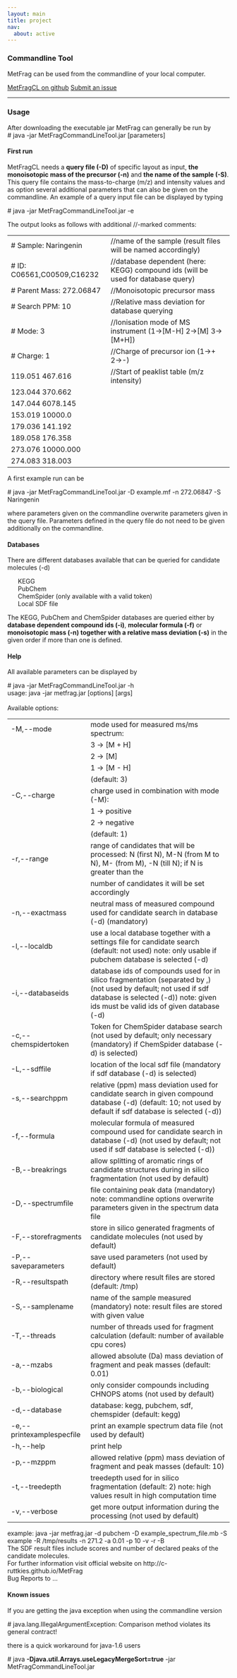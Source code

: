 ```yaml
---
layout: main
title: project
nav:
  about: active
---
```


### Commandline Tool

MetFrag can be used from the commandline of your local computer.

<a class="btn btn-primary" href="https://github.com/c-ruttkies/Tools" role="button">MetFragCL on github</a> <a class="btn btn-primary" href="https://github.com/c-ruttkies/Tools/issues"
role="button">Submit an issue</a>

<hr>

<h3>Usage</h3>
After downloading the executable jar MetFrag can generally be run by
<div class="code">
  # java -jar MetFragCommandLineTool.jar [parameters]
</div>
<p><p>
<h4>First run</h4>
MetFragCL needs a <span style="font-weight:bold">query file (-D)</span> of specific layout as input, <span style="font-weight:bold">the monoisotopic mass of the precursor (-n)</span> and 
<span style="font-weight:bold">the name of the sample (-S)</span>. This query file contains the mass-to-charge (m/z) and intensity values and as option several additional parameters that 
can also be given on the commandline. An example of a query input file can be displayed by typing
<p>
<div class="code">
  # java -jar MetFragCommandLineTool.jar -e
</div>
<p><p>
The output looks as follows with additional //-marked comments:
<div class="code">
  <table>
  <tr><td># Sample: Naringenin</td><td>//name of the sample (result files will be named accordingly)</td></tr>
  <tr><td># ID: C06561,C00509,C16232</td><td>//database dependent (here: KEGG) compound ids (will be used for database query)</td></tr>
  <tr><td># Parent Mass: 272.06847</td><td>//Monoisotopic precursor mass</td></tr>
  <tr><td># Search PPM: 10</td><td>//Relative mass deviation for database querying</td></tr>
  <tr><td># Mode: 3</td><td>//Ionisation mode of MS instrument (1->[M-H] 2->[M] 3->[M+H])</td></tr>
 <tr><td> # Charge: 1</td><td>//Charge of precursor ion (1->+ 2->-)</td></tr>
  <tr><td>119.051 467.616</td><td>//Start of peaklist table (m/z intensity)</td></tr>
 <tr><td> 123.044 370.662</td><td></td></tr>
  <tr><td>147.044 6078.145</td><td></td></tr>
 <tr><td> 153.019 10000.0</td><td></td></tr>
 <tr><td> 179.036 141.192</td><td></td></tr>
  <tr><td>189.058 176.358</td><td></td></tr>
 <tr><td> 273.076 10000.000</td><td></td></tr>
 <tr><td> 274.083 318.003</td><td></td></tr>
  </table>
</div>
<p><p>
A first example run can be 
<div class="code">
  # java -jar MetFragCommandLineTool.jar -D example.mf -n 272.06847 -S Naringenin
</div>
<p><p>
where parameters given on the commandline overwrite parameters given in the query file. Parameters defined in the query file do not need to be given additionally on the commandline.
<p><p>
<h4>Databases</h4>
There are different databases available that can be queried for candidate molecules (-d)<p>
<ul>
<il>KEGG</il><br>
<il>PubChem</il><br>
<il>ChemSpider (only available with a valid token)</il><br>
<il>Local SDF file</il><br>
</ul>
The KEGG, PubChem and ChemSpider databases are queried either by <span style="font-weight:bold">database dependent compound ids (-i)</span>, <span style="font-weight:bold">molecular formula (-f)</span> or 
<span style="font-weight:bold">monoisotopic mass (-n) together with a relative mass deviation (-s)</span> in the given order if more than one is defined. 
<p><p>
<h4>Help</h4>
All available parameters can be displayed by<p>
<div class="code">
  # java -jar MetFragCommandLineTool.jar -h<br>
  usage: java -jar metfrag.jar [options] [args]<br>
<br>
  Available options:<br>
  <table>
   <tr><td>-M,--mode</td><td>                mode used for measured ms/ms spectrum:</td></tr>
      <tr><td>                          </td><td> 3       ->     [M + H]</td></tr>
     <tr><td>                           </td><td> 2       ->     [M]</td></tr>
     <tr><td>                           </td><td> 1       ->     [M - H]</td></tr>
      <tr><td>                          </td><td> (default: 3)</td></tr>
   <tr><td>-C,--charge                  </td><td> charge used in combination with mode (-M):</td></tr>
     <tr><td>                           </td><td> 1       ->     positive</td></tr>
     <tr><td>                          </td><td>  2       ->     negative</td></tr>
      <tr><td>                          </td><td> (default: 1)</td></tr>
   <tr><td>-r,--range                   </td><td> range of candidates that will be processed: N (first N), M-N (from M to N), M- (from M), -N (till N); if N is greater than the</td></tr>
     <tr><td>                           </td><td> number of candidates it will be set accordingly</td></tr>
   <tr><td>-n,--exactmass               </td><td> neutral mass of measured compound used for candidate search in database (-d) (mandatory)</td></tr>
   <tr><td>-l,--localdb                 </td><td> use a local database together with a settings file for candidate search (default: not used) note: only usable if pubchem database is selected (-d)</td></tr>
  <tr><td> -i,--databaseids             </td><td> database ids of compounds used for in silico fragmentation (separated by ,) (not used by default; not used if sdf database is selected (-d)) note: given ids must be valid ids of given database (-d)</td></tr>
   <tr><td>-c,--chemspidertoken         </td><td> Token for ChemSpider database search (not used by default; only necessary (mandatory) if ChemSpider database (-d) is selected)</td></tr>
  <tr><td> -L,--sdffile                 </td><td> location of the local sdf file (mandatory if sdf database (-d) is selected)</td></tr>
   <tr><td>-s,--searchppm              </td><td>  relative (ppm) mass deviation used for candidate search in given compound database (-d) (default: 10; not used by default if sdf database is selected (-d))</td></tr>
  <tr><td> -f,--formula                 </td><td> molecular formula of measured compound used for candidate search in database (-d) (not used by default; not used if sdf database is selected (-d))</td></tr>
  <tr><td> -B,--breakrings              </td><td> allow splitting of aromatic rings of candidate structures during in silico fragmentation (not used by default)</td></tr>
 <tr><td>  -D,--spectrumfile            </td><td> file containing peak data (mandatory) note: commandline options overwrite parameters given in the spectrum data file</td></tr>
  <tr><td> -F,--storefragments          </td><td> store in silico generated fragments of candidate molecules (not used by default)</td></tr>
 <tr><td>  -P,--saveparameters          </td><td> save used parameters (not used by default)</td></tr>
 <tr><td>  -R,--resultspath             </td><td> directory where result files are stored (default: /tmp)</td></tr>
 <tr><td>  -S,--samplename              </td><td> name of the sample measured (mandatory) note: result files are stored with given value</td></tr>
<tr><td>   -T,--threads                </td><td>  number of threads used for fragment calculation (default: number of available cpu cores)</td></tr>
 <tr><td>  -a,--mzabs                  </td><td>  allowed absolute (Da) mass deviation of fragment and peak masses (default: 0.01)</td></tr>
 <tr><td>  -b,--biological             </td><td>  only consider compounds including CHNOPS atoms (not used by default)</td></tr>
 <tr><td>  -d,--database                </td><td> database: kegg, pubchem, sdf, chemspider (default: kegg)</td></tr>
 <tr><td>  -e,--printexamplespecfile    </td><td> print an example spectrum data file (not used by default)</td></tr>
 <tr><td>  -h,--help                    </td><td> print help</td></tr>
 <tr><td>  -p,--mzppm                   </td><td> allowed relative (ppm) mass deviation of fragment and peak masses (default: 10)</td></tr>
 <tr><td>  -t,--treedepth               </td><td> treedepth used for in silico fragmentation (default: 2) note: high values result in high computation time</td></tr>
 <tr><td>  -v,--verbose                  </td><td>get more output information during the processing (not used by default)</td></tr>
  </table>
  example: java -jar metfrag.jar -d pubchem -D example_spectrum_file.mb -S example -R /tmp/results -n 271.2 -a 0.01 -p 10 -v -r -B<br>
  The SDF result files include scores and number of declared peaks of the candidate molecules.<br>
  For further information visit official website on http://c-ruttkies.github.io/MetFrag<br>
  Bug Reports to ...
</div>
<p><p>
<h4>Known issues</h4>
If you are getting the java exception when using the commandline version<p>
<div class="code">
  # java.lang.IllegalArgumentException: Comparison method violates its general contract!
</div>
<p><p>
there is a quick workaround for java-1.6 users
<p>
<div class="code">
  # java <span style="font-weight:bold">-Djava.util.Arrays.useLegacyMergeSort=true</span> -jar MetFragCommandLineTool.jar
</div>
<p>

